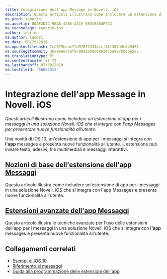 ```yaml
---
title: Integrazione dell'app Message in Novell. iOS
description: Questi articoli illustrano come includere un'estensione di app per i messaggi in una soluzione Novell. iOS che si integra con l'app Messages per presentare nuove funzionalità all'utente.
ms.prod: xamarin
ms.assetid: 00AF2D4C-9BA8-4265-A11F-989C93BDF723
ms.technology: xamarin-ios
author: lobrien
ms.author: laobri
ms.date: 08/29/2016
ms.openlocfilehash: 7cb079beac7fd97072333bccf3ff387a9e8c5465
ms.sourcegitcommit: 3ea9ee034af9790d2b0dc0893435e997bd06e587
ms.translationtype: MT
ms.contentlocale: it-IT
ms.lasthandoff: 07/30/2019
ms.locfileid: "68654312"
---
```

# <a name="message-app-integration-in-xamarinios"></a>Integrazione dell'app Message in Novell. iOS

_Questi articoli illustrano come includere un'estensione di app per i messaggi in una soluzione Novell. iOS che si integra con l'app Messages per presentare nuove funzionalità all'utente._

Una novità di iOS 10, un'estensione di app per i messaggi si integra con **l'app** messages e presenta nuove funzionalità all'utente. L'estensione può inviare testo, adesivi, file multimediali e messaggi interattivi.

    
## <a name="message-app-extension-basicsiosplatformmessage-app-integrationintro-to-message-app-extensionsmd"></a>[Nozioni di base dell'estensione dell'app Messaggi](~/ios/platform/message-app-integration/intro-to-message-app-extensions.md)

Questo articolo illustra come includere un'estensione di app per i messaggi in una soluzione Novell. iOS che si integra con l'app Messages e presenta nuove funzionalità all'utente.

## <a name="advanced-message-app-extensionsiosplatformmessage-app-integrationintro-to-message-app-extensionsmd"></a>[Estensioni avanzate dell'app Messaggi](~/ios/platform/message-app-integration/intro-to-message-app-extensions.md)

Questo articolo illustra le tecniche avanzate per l'uso delle estensioni dell'app per i messaggi in una soluzione Novell. iOS che si integra con **l'app** messages e presenta nuove funzionalità all'utente.


## <a name="related-links"></a>Collegamenti correlati

- [Esempi di iOS 10](https://docs.microsoft.com/samples/browse/?products=xamarin&term=Xamarin.iOS+iOS10)
- [Riferimento ai messaggi](https://developer.apple.com/reference/messages)
- [Guida alla programmazione delle estensioni dell'app](https://developer.apple.com/library/prerelease/content/documentation/General/Conceptual/ExtensibilityPG/index.html#//apple_ref/doc/uid/TP40014214)
